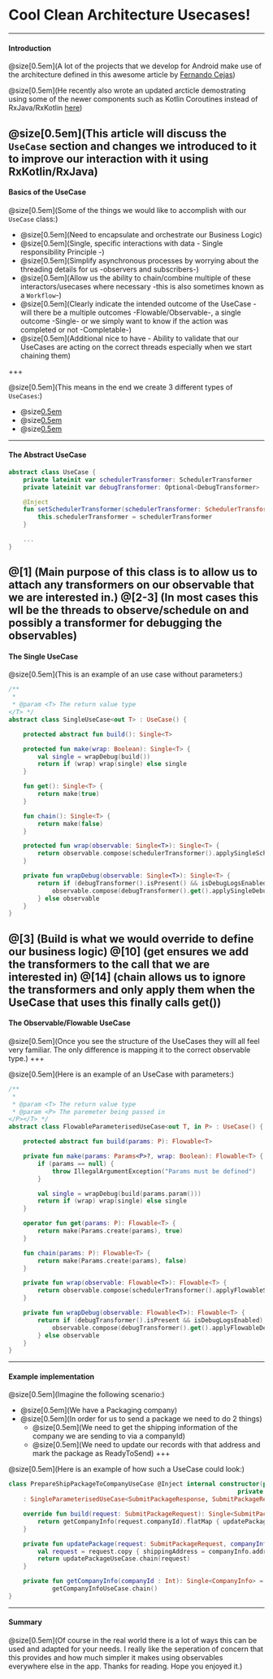 # Cool Clean Architecture Usecases!

---

#### Introduction

@size[0.5em](A lot of the projects that we develop for Android make use of the architecture defined in this awesome article by [Fernando Cejas](https://fernandocejas.com/2015/07/18/architecting-android-the-evolution/))

@size[0.5em](He recently also wrote an updated arcticle demostrating using some of the newer components such as Kotlin Coroutines instead of RxJava/RxKotlin [here](https://fernandocejas.com/2018/05/07/architecting-android-reloaded/))

@size[0.5em](This article will discuss the `UseCase` section and changes we introduced to it to improve our interaction with it using RxKotlin/RxJava)
---

#### Basics of the UseCase

@size[0.5em](Some of the things we would like to accomplish with our `UseCase` class:)
- @size[0.5em](Need to encapsulate and orchestrate our Business Logic)
- @size[0.5em](Single, specific interactions with data - Single responsibility Principle -)
- @size[0.5em](Simplify asynchronous processes by worrying about the threading details for us -observers and subscribers-)
- @size[0.5em](Allow us the ability to chain/combine multiple of these interactors/usecases where necessary -this is also sometimes known as a `Workflow`-)
- @size[0.5em](Clearly indicate the intended outcome of the UseCase - will there be a multiple outcomes -Flowable/Observable-, a single outcome -Single- or we simply want to know if the action was completed or not -Completable-)
- @size[0.5em](Additional nice to have - Ability to validate that our UseCases are acting on the correct threads especially when we start chaining them)

+++

@size[0.5em](This means in the end we create 3 different types of `UseCases`:)
- @size[0.5em](SingleUseCase)
- @size[0.5em](CompletableUseCase)
- @size[0.5em](Flowable/ObservableUseCase)


---

#### The Abstract UseCase
```kotlin
abstract class UseCase {
    private lateinit var schedulerTransformer: SchedulerTransformer
    private lateinit var debugTransformer: Optional<DebugTransformer>

    @Inject
    fun setSchedulerTransformer(schedulerTransformer: SchedulerTransformer) {
        this.schedulerTransformer = schedulerTransformer
    }

    ...
}
```
@[1] (Main purpose of this class is to allow us to attach any transformers on our observable that we are interested in.)
@[2-3] (In most cases this wll be the threads to observe/schedule on and possibly a transformer for debugging the observables)
---

#### The Single UseCase
@size[0.5em](This is an example of an use case without parameters:)

```kotlin
/**
 *
 * @param <T> The return value type
</T> */
abstract class SingleUseCase<out T> : UseCase() {

    protected abstract fun build(): Single<T>

    protected fun make(wrap: Boolean): Single<T> {
        val single = wrapDebug(build())
        return if (wrap) wrap(single) else single
    }

    fun get(): Single<T> {
        return make(true)
    }

    fun chain(): Single<T> {
        return make(false)
    }

    protected fun wrap(observable: Single<T>): Single<T> {
        return observable.compose(schedulerTransformer().applySingleSchedulers())
    }

    private fun wrapDebug(observable: Single<T>): Single<T> {
        return if (debugTransformer().isPresent() && isDebugLogsEnabled()) {
            observable.compose(debugTransformer().get().applySingleDebugger(getClass().getSimpleName()))
        } else observable
    }
}
```
@[3] (Build is what we would override to define our business logic)
@[10] (get ensures we add the transformers to the call that we are interested in)
@[14] (chain allows us to ignore the transformers and only apply them when the UseCase that uses this finally calls get())
---

#### The Observable/Flowable UseCase
@size[0.5em](Once you see the structure of the UseCases they will all feel very familiar. The only difference is mapping it to the correct observable type.)
+++

@size[0.5em](Here is an example of an UseCase with parameters:)

```kotlin
/**
 *
 * @param <T> The return value type
 * @param <P> The paremeter being passed in
</P></T> */
abstract class FlowableParameterisedUseCase<out T, in P> : UseCase() {

    protected abstract fun build(params: P): Flowable<T>

    private fun make(params: Params<P>?, wrap: Boolean): Flowable<T> {
        if (params == null) {
            throw IllegalArgumentException("Params must be defined")
        }

        val single = wrapDebug(build(params.param()))
        return if (wrap) wrap(single) else single
    }

    operator fun get(params: P): Flowable<T> {
        return make(Params.create(params), true)
    }

    fun chain(params: P): Flowable<T> {
        return make(Params.create(params), false)
    }

    private fun wrap(observable: Flowable<T>): Flowable<T> {
        return observable.compose(schedulerTransformer().applyFlowableSchedulers())
    }

    private fun wrapDebug(observable: Flowable<T>): Flowable<T> {
        return if (debugTransformer().isPresent && isDebugLogsEnabled) {
            observable.compose(debugTransformer().get().applyFlowableDebugger(javaClass.simpleName))
        } else observable
    }
}
```
---

#### Example implementation
@size[0.5em](Imagine the following scenario:)
- @size[0.5em](We have a Packaging company)
- @size[0.5em](In order for us to send a package we need to do 2 things)
  - @size[0.5em](We need to get the shipping information of the company we are sending to via a companyId)
  - @size[0.5em](We need to update our records with that address and mark the package as ReadyToSend)
+++

@size[0.5em](Here is an example of how such a UseCase could look:)

```kotlin
class PrepareShipPackageToCompanyUseCase @Inject internal constructor(private val getCompanyInfoUseCase: GetCompanyInfoUseCase, 
                                                               private val updatePackageUseCase: UpdatePackageUseCase)
    : SingleParameterisedUseCase<SubmitPackageResponse, SubmitPackageRequest>() {

    override fun build(request: SubmitPackageRequest): Single<SubmitPackageResponse> {
        return getCompanyInfo(request.companyId).flatMap { updatePackage(request, it)  }
    }

    private fun updatePackage(request: SubmitPackageRequest, companyInfo : CompanyInfo): Single<SubmitPackageResponse> {
        val request = request.copy { shippingAddress = companyInfo.address }
        return updatePackageUseCase.chain(request)
    }

    private fun getCompanyInfo(companyId : Int): Single<CompanyInfo> =
            getCompanyInfoUseCase.chain()
}
```
---

#### Summary
@size[0.5em](Of course in the real world there is a lot of ways this can be used and adapted for your needs. I really like the seperation of concern that this provides and how much simpler it makes using observables everywhere else in the app. Thanks for reading. Hope you enjoyed it.)